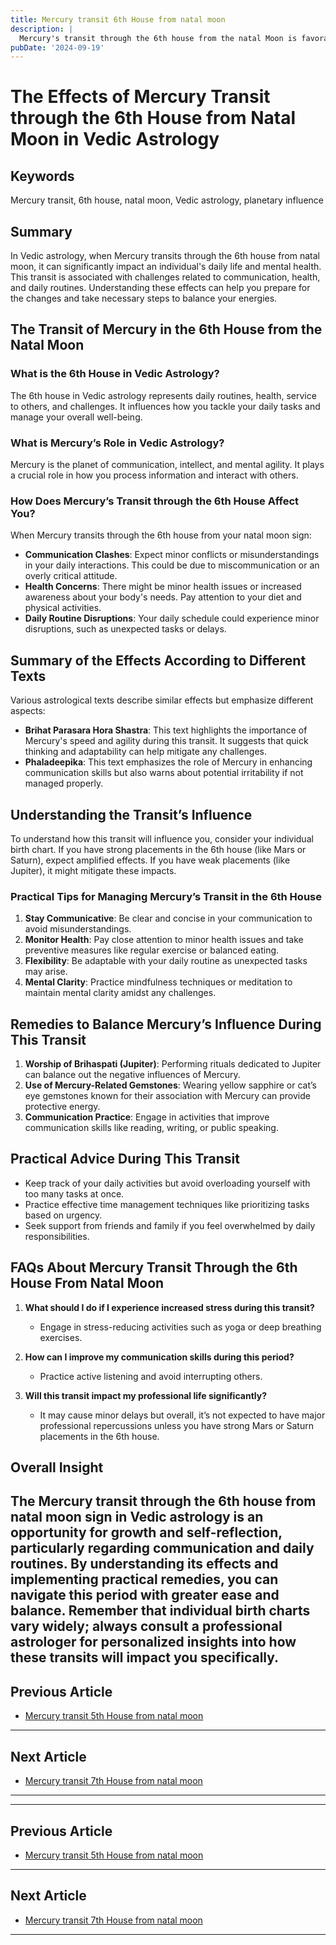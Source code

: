 ```yaml
---
title: Mercury transit 6th House from natal moon
description: |
  Mercury's transit through the 6th house from the natal Moon is favorable, bringing success, financial gains, and victory over enemies. The individual may experience a rise in status, improved health, and general happiness, with potential for recognition and success in endeavors.
pubDate: '2024-09-19'
---
```


# The Effects of Mercury Transit through the 6th House from Natal Moon in Vedic Astrology

## Keywords
Mercury transit, 6th house, natal moon, Vedic astrology, planetary influence

## Summary
In Vedic astrology, when Mercury transits through the 6th house from natal moon, it can significantly impact an individual's daily life and mental health. This transit is associated with challenges related to communication, health, and daily routines. Understanding these effects can help you prepare for the changes and take necessary steps to balance your energies.

## The Transit of Mercury in the 6th House from the Natal Moon

### What is the 6th House in Vedic Astrology?
The 6th house in Vedic astrology represents daily routines, health, service to others, and challenges. It influences how you tackle your daily tasks and manage your overall well-being.

### What is Mercury’s Role in Vedic Astrology?
Mercury is the planet of communication, intellect, and mental agility. It plays a crucial role in how you process information and interact with others.

### How Does Mercury’s Transit through the 6th House Affect You?
When Mercury transits through the 6th house from your natal moon sign:
- **Communication Clashes**: Expect minor conflicts or misunderstandings in your daily interactions. This could be due to miscommunication or an overly critical attitude.
- **Health Concerns**: There might be minor health issues or increased awareness about your body's needs. Pay attention to your diet and physical activities.
- **Daily Routine Disruptions**: Your daily schedule could experience minor disruptions, such as unexpected tasks or delays.

## Summary of the Effects According to Different Texts
Various astrological texts describe similar effects but emphasize different aspects:

* **Brihat Parasara Hora Shastra**: This text highlights the importance of Mercury's speed and agility during this transit. It suggests that quick thinking and adaptability can help mitigate any challenges.
* **Phaladeepika**: This text emphasizes the role of Mercury in enhancing communication skills but also warns about potential irritability if not managed properly.

## Understanding the Transit’s Influence
To understand how this transit will influence you, consider your individual birth chart. If you have strong placements in the 6th house (like Mars or Saturn), expect amplified effects. If you have weak placements (like Jupiter), it might mitigate these impacts.

### Practical Tips for Managing Mercury’s Transit in the 6th House
1. **Stay Communicative**: Be clear and concise in your communication to avoid misunderstandings.
2. **Monitor Health**: Pay close attention to minor health issues and take preventive measures like regular exercise or balanced eating.
3. **Flexibility**: Be adaptable with your daily routine as unexpected tasks may arise.
4. **Mental Clarity**: Practice mindfulness techniques or meditation to maintain mental clarity amidst any challenges.

## Remedies to Balance Mercury’s Influence During This Transit
1. **Worship of Brihaspati (Jupiter)**: Performing rituals dedicated to Jupiter can balance out the negative influences of Mercury.
2. **Use of Mercury-Related Gemstones**: Wearing yellow sapphire or cat’s eye gemstones known for their association with Mercury can provide protective energy.
3. **Communication Practice**: Engage in activities that improve communication skills like reading, writing, or public speaking.

## Practical Advice During This Transit
- Keep track of your daily activities but avoid overloading yourself with too many tasks at once.
- Practice effective time management techniques like prioritizing tasks based on urgency.
- Seek support from friends and family if you feel overwhelmed by daily responsibilities.

## FAQs About Mercury Transit Through the 6th House From Natal Moon

1. **What should I do if I experience increased stress during this transit?**
   * Engage in stress-reducing activities such as yoga or deep breathing exercises.

2. **How can I improve my communication skills during this period?**
   * Practice active listening and avoid interrupting others.

3. **Will this transit impact my professional life significantly?**
   * It may cause minor delays but overall, it’s not expected to have major professional repercussions unless you have strong Mars or Saturn placements in the 6th house.

## Overall Insight
The Mercury transit through the 6th house from natal moon sign in Vedic astrology is an opportunity for growth and self-reflection, particularly regarding communication and daily routines. By understanding its effects and implementing practical remedies, you can navigate this period with greater ease and balance. Remember that individual birth charts vary widely; always consult a professional astrologer for personalized insights into how these transits will impact you specifically.
---

## Previous Article
- [Mercury transit 5th House from natal moon](200405_Mercury_transit_5th_House_from_natal_moon.md)

---

## Next Article
- [Mercury transit 7th House from natal moon](200407_Mercury_transit_7th_House_from_natal_moon.md)

---
---

## Previous Article
- [Mercury transit 5th House from natal moon](200405_Mercury_transit_5th_House_from_natal_moon.md)

---

## Next Article
- [Mercury transit 7th House from natal moon](200407_Mercury_transit_7th_House_from_natal_moon.md)

---
